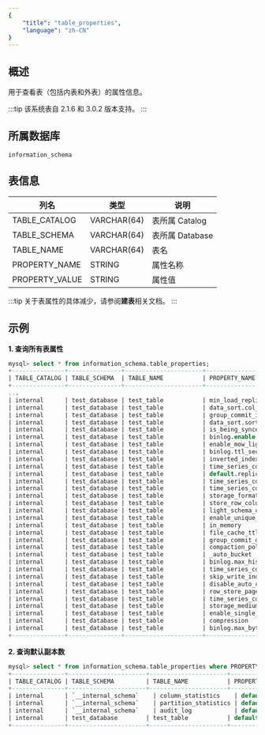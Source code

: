 ```yaml
---
{
    "title": "table_properties",
    "language": "zh-CN"
}
---
```


<!--
Licensed to the Apache Software Foundation (ASF) under one
or more contributor license agreements.  See the NOTICE file
distributed with this work for additional information
regarding copyright ownership.  The ASF licenses this file
to you under the Apache License, Version 2.0 (the
"License"); you may not use this file except in compliance
with the License.  You may obtain a copy of the License at

  http://www.apache.org/licenses/LICENSE-2.0

Unless required by applicable law or agreed to in writing,
software distributed under the License is distributed on an
"AS IS" BASIS, WITHOUT WARRANTIES OR CONDITIONS OF ANY
KIND, either express or implied.  See the License for the
specific language governing permissions and limitations
under the License.
-->

## 概述

用于查看表（包括内表和外表）的属性信息。

:::tip
该系统表自 2.1.6 和 3.0.2 版本支持。
:::

## 所属数据库

`information_schema`

## 表信息

| 列名             | 类型            | 说明                 |  
| ---------------- | --------------- | -------------------- |  
| TABLE_CATALOG    | VARCHAR(64)     | 表所属 Catalog       |  
| TABLE_SCHEMA     | VARCHAR(64)     | 表所属 Database      |  
| TABLE_NAME       | VARCHAR(64)     | 表名                 |  
| PROPERTY_NAME    | STRING          | 属性名称             |  
| PROPERTY_VALUE   | STRING          | 属性值               |

:::tip
关于表属性的具体减少，请参阅**建表**相关文档。
:::

## 示例

**1. 查询所有表属性**

```sql
mysql> select * from information_schema.table_properties;
+---------------+---------------+----------------------+------------------------------------------------+-------------------------+
| TABLE_CATALOG | TABLE_SCHEMA  | TABLE_NAME           | PROPERTY_NAME                                  | PROPERTY_VALUE          |
+---------------+---------------+----------------------+------------------------------------------------+-------------------------+
...
| internal      | test_database | test_table           | min_load_replica_num                           | -1                      |
| internal      | test_database | test_table           | data_sort.col_num                              | 3                       |
| internal      | test_database | test_table           | group_commit_interval_ms                       | 10000                   |
| internal      | test_database | test_table           | data_sort.sort_type                            | LEXICAL                 |
| internal      | test_database | test_table           | is_being_synced                                | false                   |
| internal      | test_database | test_table           | binlog.enable                                  | false                   |
| internal      | test_database | test_table           | enable_mow_light_delete                        | false                   |
| internal      | test_database | test_table           | binlog.ttl_seconds                             | 86400                   |
| internal      | test_database | test_table           | inverted_index_storage_format                  | V2                      |
| internal      | test_database | test_table           | time_series_compaction_empty_rowsets_threshold | 5                       |
| internal      | test_database | test_table           | default.replication_allocation                 | tag.location.default: 1 |
| internal      | test_database | test_table           | time_series_compaction_level_threshold         | 1                       |
| internal      | test_database | test_table           | time_series_compaction_time_threshold_seconds  | 3600                    |
| internal      | test_database | test_table           | storage_format                                 | V2                      |
| internal      | test_database | test_table           | store_row_column                               | false                   |
| internal      | test_database | test_table           | light_schema_change                            | true                    |
| internal      | test_database | test_table           | enable_unique_key_merge_on_write               | false                   |
| internal      | test_database | test_table           | in_memory                                      | false                   |
| internal      | test_database | test_table           | file_cache_ttl_seconds                         | 0                       |
| internal      | test_database | test_table           | group_commit_data_bytes                        | 134217728               |
| internal      | test_database | test_table           | compaction_policy                              | size_based              |
| internal      | test_database | test_table           | _auto_bucket                                   | false                   |
| internal      | test_database | test_table           | binlog.max_history_nums                        | 9223372036854775807     |
| internal      | test_database | test_table           | time_series_compaction_file_count_threshold    | 2000                    |
| internal      | test_database | test_table           | skip_write_index_on_load                       | false                   |
| internal      | test_database | test_table           | disable_auto_compaction                        | false                   |
| internal      | test_database | test_table           | row_store_page_size                            | 16384                   |
| internal      | test_database | test_table           | time_series_compaction_goal_size_mbytes        | 1024                    |
| internal      | test_database | test_table           | storage_medium                                 | HDD                     |
| internal      | test_database | test_table           | enable_single_replica_compaction               | false                   |
| internal      | test_database | test_table           | compression                                    | LZ4F                    |
| internal      | test_database | test_table           | binlog.max_bytes                               | 9223372036854775807     |
+---------------+---------------+----------------------+------------------------------------------------+-------------------------+
```

**2. 查询默认副本数**

```sql
mysql> select * from information_schema.table_properties where PROPERTY_NAME="default.replication_allocation";
+---------------+----------------------+----------------------+--------------------------------+-------------------------+
| TABLE_CATALOG | TABLE_SCHEMA         | TABLE_NAME           | PROPERTY_NAME                  | PROPERTY_VALUE          |
+---------------+----------------------+----------------------+--------------------------------+-------------------------+
| internal      | `__internal_schema`    | column_statistics    | default.replication_allocation | tag.location.default: 1 |
| internal      | `__internal_schema`    | partition_statistics | default.replication_allocation | tag.location.default: 1 |
| internal      | `__internal_schema`    | audit_log            | default.replication_allocation | tag.location.default: 1 |
| internal      | test_database        | test_table           | default.replication_allocation | tag.location.default: 1 |
+---------------+----------------------+----------------------+--------------------------------+-------------------------+
```

